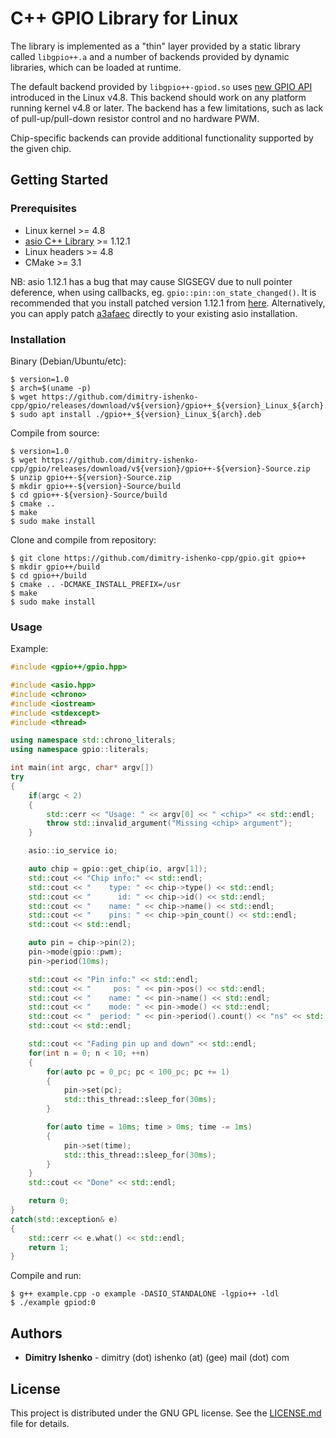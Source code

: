 # C++ GPIO Library for Linux

The library is implemented as a "thin" layer provided by a static library called `libgpio++.a` and a number of backends provided by dynamic libraries, which can be loaded at runtime.

The default backend provided by `libgpio++-gpiod.so` uses [new GPIO API](https://github.com/torvalds/linux/blob/v4.8/include/uapi/linux/gpio.h) introduced in the Linux v4.8. This backend should work on any platform running kernel v4.8 or later. The backend has a few limitations, such as lack of pull-up/pull-down resistor control and no hardware PWM.

Chip-specific backends can provide additional functionality supported by the given chip.

## Getting Started

### Prerequisites

* Linux kernel >= 4.8
* [asio C++ Library](https://think-async.com/) >= 1.12.1
* Linux headers >= 4.8
* CMake >= 3.1

NB: asio 1.12.1 has a bug that may cause SIGSEGV due to null pointer deference, when using callbacks, eg. `gpio::pin::on_state_changed()`. It is recommended that you install patched version 1.12.1 from [here](https://github.com/dimitry-ishenko-cpp/asio/releases/tag/asio-1-12-1). Alternatively, you can apply patch [a3afaec](https://github.com/dimitry-ishenko-cpp/asio/commit/a3afaecc1ef6e2f2a72af18132c1b509cd3ebe5b) directly to your existing asio installation.

### Installation

Binary (Debian/Ubuntu/etc):
```console
$ version=1.0
$ arch=$(uname -p)
$ wget https://github.com/dimitry-ishenko-cpp/gpio/releases/download/v${version}/gpio++_${version}_Linux_${arch}.deb
$ sudo apt install ./gpio++_${version}_Linux_${arch}.deb
```

Compile from source:
```console
$ version=1.0
$ wget https://github.com/dimitry-ishenko-cpp/gpio/releases/download/v${version}/gpio++-${version}-Source.zip
$ unzip gpio++-${version}-Source.zip
$ mkdir gpio++-${version}-Source/build
$ cd gpio++-${version}-Source/build
$ cmake ..
$ make
$ sudo make install
```

Clone and compile from repository:
```console
$ git clone https://github.com/dimitry-ishenko-cpp/gpio.git gpio++
$ mkdir gpio++/build
$ cd gpio++/build
$ cmake .. -DCMAKE_INSTALL_PREFIX=/usr
$ make
$ sudo make install
```

### Usage

Example:
```cpp
#include <gpio++/gpio.hpp>

#include <asio.hpp>
#include <chrono>
#include <iostream>
#include <stdexcept>
#include <thread>

using namespace std::chrono_literals;
using namespace gpio::literals;

int main(int argc, char* argv[])
try
{
    if(argc < 2)
    {
        std::cerr << "Usage: " << argv[0] << " <chip>" << std::endl;
        throw std::invalid_argument("Missing <chip> argument");
    }

    asio::io_service io;

    auto chip = gpio::get_chip(io, argv[1]);
    std::cout << "Chip info:" << std::endl;
    std::cout << "    type: " << chip->type() << std::endl;
    std::cout << "      id: " << chip->id() << std::endl;
    std::cout << "    name: " << chip->name() << std::endl;
    std::cout << "    pins: " << chip->pin_count() << std::endl;
    std::cout << std::endl;

    auto pin = chip->pin(2);
    pin->mode(gpio::pwm);
    pin->period(10ms);

    std::cout << "Pin info:" << std::endl;
    std::cout << "     pos: " << pin->pos() << std::endl;
    std::cout << "    name: " << pin->name() << std::endl;
    std::cout << "    mode: " << pin->mode() << std::endl;
    std::cout << "  period: " << pin->period().count() << "ns" << std::endl;
    std::cout << std::endl;

    std::cout << "Fading pin up and down" << std::endl;
    for(int n = 0; n < 10; ++n)
    {
        for(auto pc = 0_pc; pc < 100_pc; pc += 1)
        {
            pin->set(pc);
            std::this_thread::sleep_for(30ms);
        }

        for(auto time = 10ms; time > 0ms; time -= 1ms)
        {
            pin->set(time);
            std::this_thread::sleep_for(30ms);
        }
    }
    std::cout << "Done" << std::endl;

    return 0;
}
catch(std::exception& e)
{
    std::cerr << e.what() << std::endl;
    return 1;
}
```

Compile and run:
```console
$ g++ example.cpp -o example -DASIO_STANDALONE -lgpio++ -ldl
$ ./example gpiod:0
```

## Authors

* **Dimitry Ishenko** - dimitry (dot) ishenko (at) (gee) mail (dot) com

## License

This project is distributed under the GNU GPL license. See the
[LICENSE.md](LICENSE.md) file for details.
